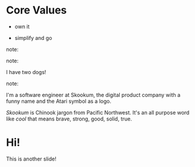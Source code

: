 # Core Values

- own it <!-- .element: class="fragment" -->

- simplify and go <!-- .element: class="fragment" -->

note: 
<!-- two blank lines makes a new slide in this section: //-->


<!-- Image: my dogs //-->
<!-- .slide: data-background-image="assets/img/dogs.png" data-background-size="contain" -->

note:

I have two dogs!


<!-- Image: "Skookum Logo" //-->
<!-- .slide: data-background-image="assets/img/skookum.png" data-background-size="contain" -->

note:

I'm a software engineer at Skookum, the digital product company with a funny name and the Atari symbol as a logo.

_Skookum_ is Chinook jargon from Pacific Northwest. It's an all purpose word like _cool_ that means brave, strong, good, solid, true.


# Hi!

This is another slide!

